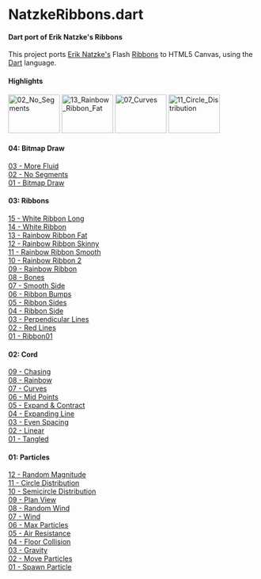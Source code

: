 NatzkeRibbons.dart
========

#### Dart port of Erik Natzke's Ribbons ####

This project ports [Erik Natzke's](http://blog.natzke.com/) Flash [Ribbons](http://www.natzke.com/source) to HTML5 Canvas, using the [Dart](http://www.dartlang.org/) language.


#### Highlights ####

<a href="http://robsilv.github.com/NatzkeRibbons.dart/04_Bitmap_Draw/02_No_Segments/BitmapDraw02.html"><img src="http://robsilv.github.com/NatzkeRibbons.dart/04_Bitmap_Draw/02_No_Segments/thumb_small.png" width="104" height="78" alt="02_No_Segments"></a>
<a href="http://robsilv.github.com/NatzkeRibbons.dart/03_Ribbon/13_Rainbow_Ribbon_Fat/Ribbon13.html"><img src="http://robsilv.github.com/NatzkeRibbons.dart/03_Ribbon/13_Rainbow_Ribbon_Fat/thumb_small.png" width="104" height="78" alt="13_Rainbow_Ribbon_Fat"></a>
<a href="http://robsilv.github.com/NatzkeRibbons.dart/02_Cord/07_Curves/Cord07.html"><img src="http://robsilv.github.com/NatzkeRibbons.dart/02_Cord/07_Curves/thumb_small.png" width="104" height="78" alt="07_Curves"></a>
<a href="http://robsilv.github.com/NatzkeRibbons.dart/01_Particle/11_Circle_Distribution/ParticleEmitter11.html"><img src="http://robsilv.github.com/NatzkeRibbons.dart/01_Particle/11_Circle_Distribution/thumb_small.png" width="104" height="78" alt="11_Circle_Distribution"></a>
    

#### 04: Bitmap Draw ####

<a href="http://robsilv.github.com/NatzkeRibbons.dart/04_Bitmap_Draw/03_More_Fluid/BitmapDraw03.html">03 - More Fluid</a><br />
<a href="http://robsilv.github.com/NatzkeRibbons.dart/04_Bitmap_Draw/02_No_Segments/BitmapDraw02.html">02 - No Segments</a><br />
<a href="http://robsilv.github.com/NatzkeRibbons.dart/04_Bitmap_Draw/01_Bitmap_Draw/BitmapDraw01.html">01 - Bitmap Draw</a><br />


#### 03: Ribbons ####

<a href="http://robsilv.github.com/NatzkeRibbons.dart/03_Ribbon/15_White_Ribbon_Long/Ribbon15.html">15 - White Ribbon Long</a><br />
<a href="http://robsilv.github.com/NatzkeRibbons.dart/03_Ribbon/14_White_Ribbon/Ribbon14.html">14 - White Ribbon</a><br />
<a href="http://robsilv.github.com/NatzkeRibbons.dart/03_Ribbon/13_Rainbow_Ribbon_Fat/Ribbon13.html">13 - Rainbow Ribbon Fat</a><br />
<a href="http://robsilv.github.com/NatzkeRibbons.dart/03_Ribbon/12_Rainbow_Ribbon_Skinny/Ribbon12.html">12 - Rainbow Ribbon Skinny</a><br />
<a href="http://robsilv.github.com/NatzkeRibbons.dart/03_Ribbon/11_Rainbow_Ribbon_Smooth/Ribbon11.html">11 - Rainbow Ribbon Smooth</a><br />
<a href="http://robsilv.github.com/NatzkeRibbons.dart/03_Ribbon/10_Rainbow_Ribbon_2/Ribbon10.html">10 - Rainbow Ribbon 2</a><br />
<a href="http://robsilv.github.com/NatzkeRibbons.dart/03_Ribbon/09_Rainbow_Ribbon/Ribbon09.html">09 - Rainbow Ribbon</a><br />
<a href="http://robsilv.github.com/NatzkeRibbons.dart/03_Ribbon/08_Bones/Ribbon08.html">08 - Bones</a><br />
<a href="http://robsilv.github.com/NatzkeRibbons.dart/03_Ribbon/07_Smooth_Side/Ribbon07.html">07 - Smooth Side</a><br />
<a href="http://robsilv.github.com/NatzkeRibbons.dart/03_Ribbon/06_Ribbon_Bumps/Ribbon06.html">06 - Ribbon Bumps</a><br />
<a href="http://robsilv.github.com/NatzkeRibbons.dart/03_Ribbon/05_Ribbon_Sides/Ribbon05.html">05 - Ribbon Sides</a><br />
<a href="http://robsilv.github.com/NatzkeRibbons.dart/03_Ribbon/04_Ribbon_Side/Ribbon04.html">04 - Ribbon Side</a><br />
<a href="http://robsilv.github.com/NatzkeRibbons.dart/03_Ribbon/03_Perpendicular_Lines/Ribbon03.html">03 - Perpendicular Lines</a><br />
<a href="http://robsilv.github.com/NatzkeRibbons.dart/03_Ribbon/02_Red_Lines/Ribbon02.html">02 - Red Lines</a><br />
<a href="http://robsilv.github.com/NatzkeRibbons.dart/03_Ribbon/01_Ribbon/Ribbon01.html">01 - Ribbon01</a><br />

#### 02: Cord ####

<a href="http://robsilv.github.com/NatzkeRibbons.dart/02_Cord/09_Chasing/Cord09.html">09 - Chasing</a><br />
<a href="http://robsilv.github.com/NatzkeRibbons.dart/02_Cord/08_Rainbow/Cord08.html">08 - Rainbow</a><br />
<a href="http://robsilv.github.com/NatzkeRibbons.dart/02_Cord/07_Curves/Cord07.html">07 - Curves</a><br />
<a href="http://robsilv.github.com/NatzkeRibbons.dart/02_Cord/06_Mid_Points/Cord06.html">06 - Mid Points</a><br />
<a href="http://robsilv.github.com/NatzkeRibbons.dart/02_Cord/05_Expand_Contract/Cord05.html">05 - Expand &amp; Contract</a><br />
<a href="http://robsilv.github.com/NatzkeRibbons.dart/02_Cord/04_Expanding_Line/Cord04.html">04 - Expanding Line</a><br />
<a href="http://robsilv.github.com/NatzkeRibbons.dart/02_Cord/03_Even_Spacing/Cord03.html">03 - Even Spacing</a><br />
<a href="http://robsilv.github.com/NatzkeRibbons.dart/02_Cord/02_Linear/Cord02.html">02 - Linear</a><br />
<a href="http://robsilv.github.com/NatzkeRibbons.dart/02_Cord/01_Tangled/Cord01.html">01 - Tangled</a><br />

#### 01: Particles ####

<a href="http://robsilv.github.com/NatzkeRibbons.dart/01_Particle/12_Random_Magnitude/ParticleEmitter12.html">12 - Random Magnitude</a><br />
<a href="http://robsilv.github.com/NatzkeRibbons.dart/01_Particle/11_Circle_Distribution/ParticleEmitter11.html">11 - Circle Distribution</a><br />
<a href="http://robsilv.github.com/NatzkeRibbons.dart/01_Particle/10_Semicircle_Distribution/ParticleEmitter10.html">10 - Semicircle Distribution</a><br />
<a href="http://robsilv.github.com/NatzkeRibbons.dart/01_Particle/09_Plan_View/ParticleEmitter09.html">09 - Plan View</a><br />
<a href="http://robsilv.github.com/NatzkeRibbons.dart/01_Particle/08_Random_Wind/ParticleEmitter08.html">08 - Random Wind</a><br />
<a href="http://robsilv.github.com/NatzkeRibbons.dart/01_Particle/07_Wind/ParticleEmitter07.html">07 - Wind</a><br />
<a href="http://robsilv.github.com/NatzkeRibbons.dart/01_Particle/06_Max_Particles/ParticleEmitter06.html">06 - Max Particles</a><br />
<a href="http://robsilv.github.com/NatzkeRibbons.dart/01_Particle/05_Air_Resistance/ParticleEmitter05.html">05 - Air Resistance</a><br />
<a href="http://robsilv.github.com/NatzkeRibbons.dart/01_Particle/04_Floor_Collision/ParticleEmitter04.html">04 - Floor Collision</a><br />
<a href="http://robsilv.github.com/NatzkeRibbons.dart/01_Particle/03_Gravity/ParticleEmitter03.html">03 - Gravity</a><br />
<a href="http://robsilv.github.com/NatzkeRibbons.dart/01_Particle/02_Move_Particles/ParticleEmitter02.html">02 - Move Particles</a><br />
<a href="http://robsilv.github.com/NatzkeRibbons.dart/01_Particle/01_Spawn_Particle/ParticleEmitter01.html">01 - Spawn Particle</a><br />